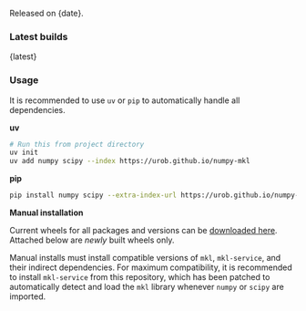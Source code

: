 Released on {date}.

### Latest builds

{latest}

### Usage

It is recommended to use `uv` or `pip` to automatically handle all dependencies.

**uv**

```sh
# Run this from project directory
uv init
uv add numpy scipy --index https://urob.github.io/numpy-mkl
```

**pip**

```sh
pip install numpy scipy --extra-index-url https://urob.github.io/numpy-mkl
```

**Manual installation**

Current wheels for all packages and versions can be [downloaded here](https://urob.github.io/numpy-mkl/). Attached below are *newly* built wheels only.

Manual installs must install compatible versions of `mkl`, `mkl-service`, and their indirect dependencies. For maximum compatibility, it is recommended to install `mkl-service` from this repository, which has been patched to automatically detect and load the `mkl` library whenever `numpy` or `scipy` are imported.

